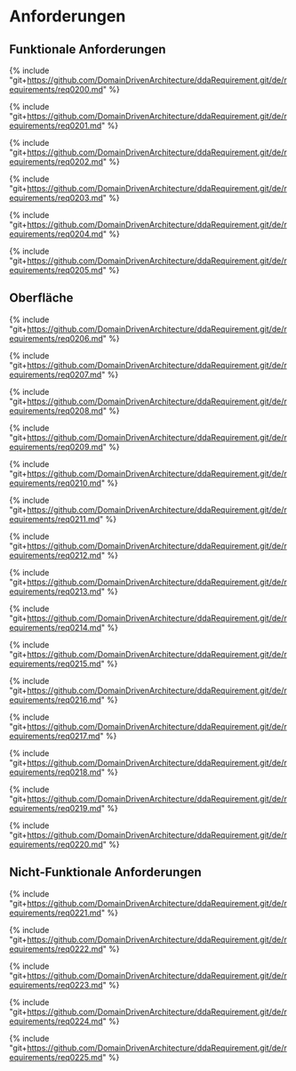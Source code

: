 # Anforderungen



## Funktionale Anforderungen

{% include "git+https://github.com/DomainDrivenArchitecture/ddaRequirement.git/de/requirements/req0200.md" %}

{% include "git+https://github.com/DomainDrivenArchitecture/ddaRequirement.git/de/requirements/req0201.md" %}

{% include "git+https://github.com/DomainDrivenArchitecture/ddaRequirement.git/de/requirements/req0202.md" %}

{% include "git+https://github.com/DomainDrivenArchitecture/ddaRequirement.git/de/requirements/req0203.md" %}

{% include "git+https://github.com/DomainDrivenArchitecture/ddaRequirement.git/de/requirements/req0204.md" %}

{% include "git+https://github.com/DomainDrivenArchitecture/ddaRequirement.git/de/requirements/req0205.md" %}


## Oberfläche

{% include "git+https://github.com/DomainDrivenArchitecture/ddaRequirement.git/de/requirements/req0206.md" %}

{% include "git+https://github.com/DomainDrivenArchitecture/ddaRequirement.git/de/requirements/req0207.md" %}

{% include "git+https://github.com/DomainDrivenArchitecture/ddaRequirement.git/de/requirements/req0208.md" %}

{% include "git+https://github.com/DomainDrivenArchitecture/ddaRequirement.git/de/requirements/req0209.md" %}

{% include "git+https://github.com/DomainDrivenArchitecture/ddaRequirement.git/de/requirements/req0210.md" %}

{% include "git+https://github.com/DomainDrivenArchitecture/ddaRequirement.git/de/requirements/req0211.md" %}

{% include "git+https://github.com/DomainDrivenArchitecture/ddaRequirement.git/de/requirements/req0212.md" %}

{% include "git+https://github.com/DomainDrivenArchitecture/ddaRequirement.git/de/requirements/req0213.md" %}

{% include "git+https://github.com/DomainDrivenArchitecture/ddaRequirement.git/de/requirements/req0214.md" %}

{% include "git+https://github.com/DomainDrivenArchitecture/ddaRequirement.git/de/requirements/req0215.md" %}

{% include "git+https://github.com/DomainDrivenArchitecture/ddaRequirement.git/de/requirements/req0216.md" %}

{% include "git+https://github.com/DomainDrivenArchitecture/ddaRequirement.git/de/requirements/req0217.md" %}

{% include "git+https://github.com/DomainDrivenArchitecture/ddaRequirement.git/de/requirements/req0218.md" %}

{% include "git+https://github.com/DomainDrivenArchitecture/ddaRequirement.git/de/requirements/req0219.md" %}

{% include "git+https://github.com/DomainDrivenArchitecture/ddaRequirement.git/de/requirements/req0220.md" %}


## Nicht-Funktionale Anforderungen

{% include "git+https://github.com/DomainDrivenArchitecture/ddaRequirement.git/de/requirements/req0221.md" %}

{% include "git+https://github.com/DomainDrivenArchitecture/ddaRequirement.git/de/requirements/req0222.md" %}

{% include "git+https://github.com/DomainDrivenArchitecture/ddaRequirement.git/de/requirements/req0223.md" %}

{% include "git+https://github.com/DomainDrivenArchitecture/ddaRequirement.git/de/requirements/req0224.md" %}

{% include "git+https://github.com/DomainDrivenArchitecture/ddaRequirement.git/de/requirements/req0225.md" %}
